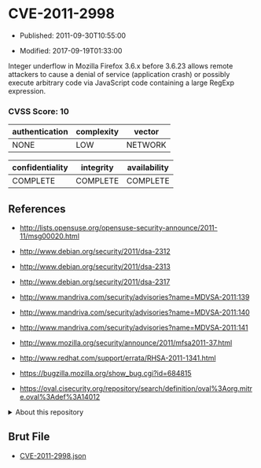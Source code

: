 # CVE-2011-2998

- Published: 2011-09-30T10:55:00

- Modified: 2017-09-19T01:33:00

Integer underflow in Mozilla Firefox 3.6.x before 3.6.23 allows remote attackers to cause a denial of service (application crash) or possibly execute arbitrary code via JavaScript code containing a large RegExp expression.

### CVSS Score: **10**

| authentication | complexity | vector |
| --- | --- | --- |
| NONE | LOW | NETWORK |

| confidentiality | integrity | availability |
| --- | --- | --- |
| COMPLETE | COMPLETE | COMPLETE |

## References

* http://lists.opensuse.org/opensuse-security-announce/2011-11/msg00020.html

* http://www.debian.org/security/2011/dsa-2312

* http://www.debian.org/security/2011/dsa-2313

* http://www.debian.org/security/2011/dsa-2317

* http://www.mandriva.com/security/advisories?name=MDVSA-2011:139

* http://www.mandriva.com/security/advisories?name=MDVSA-2011:140

* http://www.mandriva.com/security/advisories?name=MDVSA-2011:141

* http://www.mozilla.org/security/announce/2011/mfsa2011-37.html

* http://www.redhat.com/support/errata/RHSA-2011-1341.html

* https://bugzilla.mozilla.org/show_bug.cgi?id=684815

* https://oval.cisecurity.org/repository/search/definition/oval%3Aorg.mitre.oval%3Adef%3A14012

<details>
<summary>About this repository</summary> 

  This repository is part of the project [Live Hack CVE](https://github.com/Live-Hack-CVE). Main website can be found [www.live-hack.org](https://www.live-hack.org) 
  
  Made by [Sn0wAlice](https://github.com/Sn0wAlice) for the people that care about security and need to have a feed of the latest CVEs. Hope you enjoy it, don't forget to star the repo and follow me on [Twitter](https://twitter.com/Sn0wAlice) and [Github](https://github.com/Sn0wAlice). And that is my [personnal website](https://www.alice-snow.me/)

  - [Home Page](https://github.com/Live-Hack-CVE)
  - [Framework](https://github.com/Live-Hack-CVE/cve-framework)
  - [CVE database](https://github.com/Live-Hack-CVE/full_database)
  - [Changelog](https://github.com/Live-Hack-CVE/Changelog)
</details>

## Brut File

* [CVE-2011-2998.json](https://raw.githubusercontent.com/Live-Hack-CVE/full_database/main/cves/2011/CVE-2011-2998.json)


